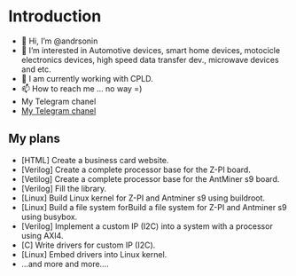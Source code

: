 # Introduction
- 👋 Hi, I’m @andrsonin
- 👀 I’m interested in Automotive devices, smart home devices, motocicle electronics devices, high speed data transfer dev., microwave devices and etc. 
- 🌱 I am currently working with CPLD.
- 📫 How to reach me ... no way =)
- My Telegram chanel 
- [My Telegram chanel](https://t.me/mastering_Zynq_7series "Zynq 7 series self-education")

## My plans
- [HTML] Create a business card website.
- [Verilog] Create a complete processor base for the Z-PI board.
- [Vetilog] Create a complete processor base for the AntMiner s9 board.
- [Verilog] Fill the library.
- [Linux] Build Linux kernel for Z-PI and Antminer s9 using buildroot.
- [Linux] Build a file system forBuild a file system for Z-PI and Antminer s9 using busybox.
- [Verilog] Implement a custom IP (I2С) into a system with a processor using AXI4.
- [C] Write drivers for custom IP (I2С).
- [Linux] Embed drivers into Linux kernel.
- ...and more and more....
